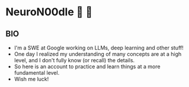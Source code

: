 # NeuroN00dle 🧠 🍜
## BIO
- I'm a SWE at Google working on LLMs, deep learning and other stuff!
- One day I realized my understanding of many concepts are at a high level, and I don't fully know (or recall) the details.
- So here is an account to practice and learn things at a more fundamental level.
- Wish me luck!
<!---
NeuroN00dle/NeuroN00dle is a ✨ special ✨ repository because its `README.md` (this file) appears on your GitHub profile.
You can click the Preview link to take a look at your changes.
--->

